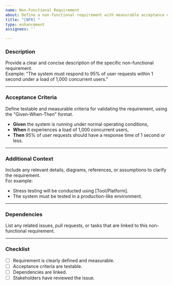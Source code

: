 ```yaml
---
name: Non-Functional Requirement
about: Define a non-functional requirement with measurable acceptance criteria.
title: "[NFR] "
type: enhancement
assignees: ''

---
```


### **Description**
Provide a clear and concise description of the specific non-functional requirement.  
Example: "The system must respond to 95% of user requests within 1 second under a load of 1,000 concurrent users."

---

### **Acceptance Criteria**
Define testable and measurable criteria for validating the requirement, using the "Given-When-Then" format.

- **Given** the system is running under normal operating conditions,  
- **When** it experiences a load of 1,000 concurrent users,  
- **Then** 95% of user requests should have a response time of 1 second or less.

---

### **Additional Context**
Include any relevant details, diagrams, references, or assumptions to clarify the requirement.  
For example:
- Stress testing will be conducted using [Tool/Platform].
- The system must be tested in a production-like environment.

---

### **Dependencies**
List any related issues, pull requests, or tasks that are linked to this non-functional requirement.

---

### **Checklist**
- [ ] Requirement is clearly defined and measurable.
- [ ] Acceptance criteria are testable.
- [ ] Dependencies are linked.
- [ ] Stakeholders have reviewed the issue.
